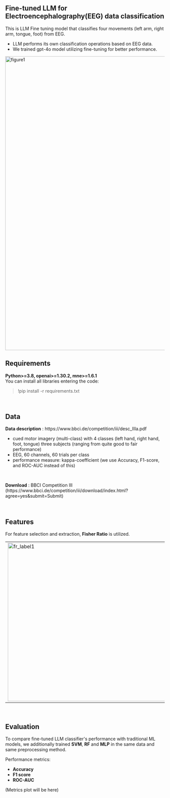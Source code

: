 <h2>Fine-tuned LLM for Electroencephalography(EEG) data classification</h2>
<p>This is LLM Fine tuning model that classifies four movements (left arm, right arm, tongue, foot) from EEG.</p>
<ul>
  <li>LLM performs its own classification operations based on EEG data.</li>
  <li>We trained gpt-4o model utilizing fine-tuning for better performance.</li>
</ul>
<img width="927" alt="figure1" src="https://github.com/user-attachments/assets/9803f163-de78-4ad8-9341-41bc65a46a91">

<br>
<h2>Requirements</h2>
<p><strong>Python>=3.8,   openai>=1.30.2,   mne>=1.6.1</strong><br>You can install all libraries entering the code: </p>
<blockquote>!pip install -r requirements.txt</blockquote>
<br>
<h2>Data</h2>
<p><strong>Data description</strong> : https://www.bbci.de/competition/iii/desc_IIIa.pdf</p>
  <ul>
    <li>cued motor imagery (multi-class) with 4 classes (left hand, right hand, foot, tongue) three subjects (ranging from quite good to fair performance)</li>
    <li>EEG, 60 channels, 60 trials per class</li>
    <li>performance measure: kappa-coefficient (we use Accuracy, F1-score, and ROC-AUC instead of this)</li>
  </ul>
<br>
<p><strong>Download</strong> : BBCI Competition III (https://www.bbci.de/competition/iii/download/index.html?agree=yes&submit=Submit)</p>

<br>
<h2>Features</h2>
<p>For feature selection and extraction, <strong>Fisher Ratio</strong> is utilized.</p>
<table style="border-collapse: collapse; width: 100%; data-ke-align="alignLeft">
  <tbody>
        <tr>
            <td style="width: 50%;"><img width="500" alt="fr_label1" src="https://github.com/user-attachments/assets/657684c1-7cf2-41eb-a10f-e4d1f0ca2159"></td>
            <td style="width: 50%;"><img width="500" alt="fr_label2" src="https://github.com/user-attachments/assets/baf30b29-2513-4078-a01d-ab3bf524ef17"></td>
            <td style="width: 50%;"><img width="500" alt="fr_label3" src="https://github.com/user-attachments/assets/f63b1310-513e-4335-b64e-6c1014964eb9"></td>
            <td style="width: 50%;"><img width="500" alt="fr_label4" src="https://github.com/user-attachments/assets/ac46f692-9e85-4d32-bffc-7f73ac26b44e"></td>
        </tr>
  </tbody>
</table>

<br>
<h2>Evaluation</h2>
<p>To compare fine-tuned LLM classifier's performance with traditional ML models, we additionally trained <strong>SVM</strong>, <strong>RF</strong> and <strong>MLP</strong> in the same data and same preprocessing method.</p>
<p>Performance metrics:
<ul>
  <li><strong>Accuracy</strong></li>
  <li><strong>F1 score</strong></li>
  <li><strong>ROC-AUC</strong></li>
</ul>
<p>(Metrics plot will be here)</p>
</p>
